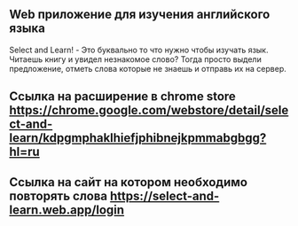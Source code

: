 ## Web приложение для изучения английского языка

Select and Learn! - Это буквально то что нужно чтобы изучать язык. Читаешь книгу и увидел незнакомое слово? Тогда просто выдели предложение, отметь слова которые не знаешь и отправь их на сервер.

## Ссылка на расширение в chrome store https://chrome.google.com/webstore/detail/select-and-learn/kdpgmphaklhiefjphibnejkpmmabgbgg?hl=ru

## Ссылка на сайт на котором необходимо повторять слова https://select-and-learn.web.app/login
